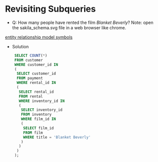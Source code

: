 # Revisiting Subqueries

* Q: How many people have rented the film _Blanket Beverly_?
Note: open the sakila_schema.svg file in a web browser like chrome.

[entity relationship model symbols](https://www.smartdraw.com/entity-relationship-diagram/)

* Solution

   ```sql
    SELECT COUNT(*)
    FROM customer
    WHERE customer_id IN
    (
     SELECT customer_id
     FROM payment
     WHERE rental_id IN
     (
      SELECT rental_id
      FROM rental
      WHERE inventory_id IN
      (
       SELECT inventory_id
       FROM inventory
       WHERE film_id IN
       (
        SELECT film_id
        FROM film
        WHERE title = 'Blanket Beverly'
       )
      )
     )
    );
   ```
